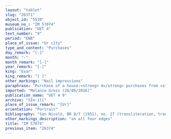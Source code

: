 ```yaml
---
layout: "tablet"
slug: "26371"
object_id: "5530"
museum_no_: "IM 57074"
publication: "UET 4"
text_number: "9"
period: "ENB"
place_of_issue: "Ur city"
type_and_content: "Purchases"
day_remark: "[-]"
month: "-"
month_remark: "[-]"
year_remark: "[-]"
king: "Esar"
king_remark: "[ ]"
other_markings: "Nail impressions"
paraphrase: "Purchase of a house:<strong> A</strong> purchases from <strong>B</strong> a house for 1 1/3 mina 3 shekels of silver in pieces (<em>&scaron;ibirtu</em>), together with an additional payment (<em>atru</em>) of 1 KUR.RA garment as well as 22? containers with a capacity measure of 3 seahs (<em>ṣimdu</em>) of barley for the temples. The plot of land is located in Ur; further details about its general location are not preserved. Its upper side (in the south) borders on the property of <strong>A</strong> and its lower side (in the north) as well as the upper front (in the east) on the properties of <strong>C</strong>. Its lower front (in the west) borders on a blind alley (<em>biriti lā aṣ&icirc;ti</em>). Its lower side measures 13(+) cubits (6.5 m), its upper front 19 cubits (9.5 m) and its lower front 21 cubits (10.5 m). The length of the upper side is not preserved. The transaction is concluded in the presence of (<em>ina u&scaron;uzzi</em>) the governor (<em>&scaron;ākin</em>) of Ur (Ningal-iddin). 9+ witnesses. The text breaks off towards the end of the witness list.<br /> &nbsp;<br /> <strong>A</strong> = Damqia/&Scaron;ūzubu; <strong>B </strong>= &Scaron;umāya/Bēl-iddin//Abi-meram; <strong>C</strong> = Marduk-nāṣir/S&icirc;n-bēl-zēri; Scribe = [&hellip;]<br /> &nbsp;"
imported: "Melanie Gross (26/05/2016)"
publication_name: "UET 4 9"
archive: "Sîn-ilī"
place_of_issue_remark: "[Ur]"
orientation: "Portrait"
bibliography: "San Nicolò, BR 8/7 (1951), no. 27 (transliteration, translation)."
other_markings_description: "on all four edges"
title: "IM 57074"
previous_item: "26374"
---
```

